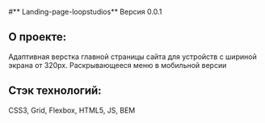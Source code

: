 #** Landing-page-loopstudios**
Версия 0.0.1

## О проекте:
Адаптивная верстка главной страницы сайта для устройств с шириной экрана от 320px. Раскрывающееся меню в мобильной версии

## Стэк технологий:
CSS3, Grid, Flexbox, HTML5, JS, BEM
